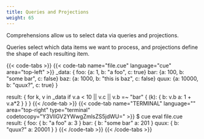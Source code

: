 ```yaml
---
title: Queries and Projections
weight: 65
---
```


Comprehensions allow us to select data via queries and projections.

Queries select which data items we want to process,
and projections define the shape of each resulting item.

{{< code-tabs >}}
{{< code-tab name="file.cue" language="cue" area="top-left" >}}
_data: {
	foo: {a: 1, b: "a foo", c: true}
	bar: {a: 100, b: "some bar", c: false}
	baz: {a: 1000, b: "this is baz", c: false}
	quux: {a: 10000, b: "quux?", c: true}
}

result: {
	for k, v in _data
	if v.a < 10 || v.c || v.b =~ "bar" {
		(k): {
			b: v.b
			a: 1 + v.a*2
		}
	}
}
{{< /code-tab >}}
{{< code-tab name="TERMINAL" language="" area="top-right" type="terminal" codetocopy="Y3VlIGV2YWwgZmlsZS5jdWU=" >}}
$ cue eval file.cue
result: {
    foo: {
        b: "a foo"
        a: 3
    }
    bar: {
        b: "some bar"
        a: 201
    }
    quux: {
        b: "quux?"
        a: 20001
    }
}
{{< /code-tab >}}
{{< /code-tabs >}}
